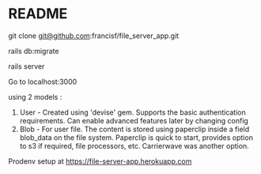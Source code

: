 # README
git clone git@github.com:francisf/file_server_app.git

rails db:migrate

rails server


Go to localhost:3000

using 2 models :
1) User - Created using 'devise' gem. Supports the basic authentication requirements. Can enable advanced features later by changing config
2) Blob - For user file. The content is stored using paperclip inside a field blob_data on the file system. Paperclip is quick to start, provides option to s3 if required, file processors, etc. Carrierwave was another option.

Prodenv setup at https://file-server-app.herokuapp.com
